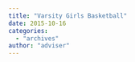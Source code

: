 ```yaml
---
title: "Varsity Girls Basketball"
date: 2015-10-16
categories: 
  - "archives"
author: "adviser"
---
```



